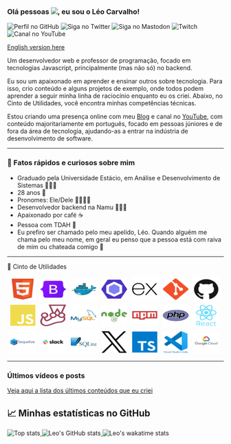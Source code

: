 ### Olá pessoas <img src="https://raw.githubusercontent.com/MartinHeinz/MartinHeinz/master/wave.gif" width="30px">, eu sou o Léo Carvalho!

![Perfil no GitHub](https://img.shields.io/github/followers/carvalholeo?style=for-the-badge&logo=github&logoColor=white)
![Siga no Twitter](https://img.shields.io/twitter/follow/_carvalho_leo?style=for-the-badge&logo=x&logoColor=white)
![Siga no Mastodon](https://img.shields.io/mastodon/follow/109525667964736745?domain=https%3A%2F%2Fbolha.us&style=for-the-badge&logo=mastodon&logoColor=white)
![Twitch](https://img.shields.io/twitch/status/carvalho_leo?style=for-the-badge&logo=twitch&logoColor=white)
![Canal no YouTube](https://img.shields.io/youtube/channel/subscribers/UC8c7IUMpnczt9pmsHlXYxXw?style=for-the-badge&logo=youtube&logoColor=white)

[English version here](README.md)

Um desenvolvedor web e professor de programação, focado em tecnologias Javascript, principalmente (mas não só) no backend.

Eu sou um apaixonado em aprender e ensinar outros sobre tecnologia. Para isso, crio conteúdo e alguns projetos de exemplo, onde todos podem aprender a seguir minha linha de raciocínio enquanto eu os criei. Abaixo, no Cinto de Utilidades, você encontra minhas competências técnicas.

Estou criando uma presença online com meu [Blog](https://leocarvalho.dev/) e canal no [YouTube](https://www.youtube.com/channel/UC8c7IUMpnczt9pmsHlXYxXw), com conteúdo majoritariamente em português, focado em pessoas júniores e de fora da área de tecnologia, ajudando-as a entrar na indústria de desenvolvimento de software.

---

### 📰 Fatos rápidos e curiosos sobre mim

- Graduado pela Universidade Estácio, em Análise e Desenvolvimento de Sistemas 🧑🏽‍🎓
- 28 anos 🎂
- Pronomes: Ele/Dele 🙆🏽‍♂️🌈
- Desenvolvedor backend na Namu 🧑🏽‍🏫
- Apaixonado por café ☕
- Pessoa com TDAH 🤔
- Eu prefiro ser chamado pelo meu apelido, Léo. Quando alguém me chama pelo meu nome, em geral eu penso que a pessoa está com raiva de mim ou chateada comigo 🥺

---

🧰 Cinto de Utilidades

<div style="display: flex; flex-wrap: wrap; width: 100%;">
  <img src="https://raw.githubusercontent.com/devicons/devicon/master/icons/html5/html5-original.svg" alt="HTML" style="display: inline-block; height: 50px; margin: 0.20em; padding: 0.2em; width: 60px;" />
  <img src="https://raw.githubusercontent.com/devicons/devicon/master/icons/bootstrap/bootstrap-original.svg" alt="Bootstrap Framework" style="display: inline-block; height: 50px; margin: 0.20em; padding: 0.2em; width: 60px;" />
  <img src="https://raw.githubusercontent.com/devicons/devicon/master/icons/docker/docker-original.svg" alt="Docker" style="display: inline-block; height: 50px; margin: 0.20em; padding: 0.2em; width: 60px;" />
  <img src="https://raw.githubusercontent.com/devicons/devicon/master/icons/eslint/eslint-original.svg" alt="ESLint" style="display: inline-block; height: 50px; margin: 0.20em; padding: 0.2em; width: 60px;" />
  <img src="https://raw.githubusercontent.com/devicons/devicon/master/icons/express/express-original.svg" alt="Express.JS" style="display: inline-block; height: 50px; margin: 0.20em; padding: 0.2em; width: 60px; background-color: #ffffff;" />
  <img src="https://raw.githubusercontent.com/devicons/devicon/master/icons/git/git-original.svg" alt="Git" style="display: inline-block; height: 50px; margin: 0.20em; padding: 0.2em; width: 60px;" />
  <img src="https://raw.githubusercontent.com/devicons/devicon/master/icons/github/github-original.svg" alt="GitHub" style="display: inline-block; height: 50px; margin: 0.20em; padding: 0.2em; width: 60px; background-color: #ffffff;" />
  <img src="https://raw.githubusercontent.com/devicons/devicon/master/icons/javascript/javascript-plain.svg" alt="JavaScript" style="display: inline-block; height: 50px; margin: 0.20em; padding: 0.2em; width: 60px;" />
  <img src="https://raw.githubusercontent.com/devicons/devicon/master/icons/jest/jest-plain.svg" alt="Jest" style="display: inline-block; height: 50px; margin: 0.20em; padding: 0.2em; width: 60px;" />
  <img src="https://raw.githubusercontent.com/devicons/devicon/master/icons/mysql/mysql-original-wordmark.svg" alt="MySQL" style="display: inline-block; height: 50px; margin: 0.20em; padding: 0.2em; width: 60px;" />
  <img src="https://raw.githubusercontent.com/devicons/devicon/master/icons/nodejs/nodejs-plain-wordmark.svg" alt="Node.JS" style="display: inline-block; height: 50px; margin: 0.20em; padding: 0.2em; width: 60px;" />
  <img src="https://raw.githubusercontent.com/devicons/devicon/master/icons/npm/npm-original-wordmark.svg" alt="NPM (Node Package Manager)" style="display: inline-block; height: 50px; margin: 0.20em; padding: 0.2em; width: 60px;" />
  <img src="https://raw.githubusercontent.com/devicons/devicon/master/icons/php/php-original.svg" alt="PHP" style="display: inline-block; height: 50px; margin: 0.20em; padding: 0.2em; width: 60px;" />
  <img src="https://raw.githubusercontent.com/devicons/devicon/master/icons/react/react-original-wordmark.svg" alt="React Framework" style="display: inline-block; height: 50px; margin: 0.20em; padding: 0.2em; width: 60px;" />
  <img src="https://raw.githubusercontent.com/devicons/devicon/master/icons/sequelize/sequelize-original-wordmark.svg" alt="Sequelize ORM" style="display: inline-block; height: 50px; margin: 0.20em; padding: 0.2em; width: 60px; background-color: #ffffff;" />
  <img src="https://raw.githubusercontent.com/devicons/devicon/master/icons/slack/slack-original-wordmark.svg" alt="Slack" style="display: inline-block; height: 50px; margin: 0.20em; padding: 0.2em; width: 60px; background-color: #ffffff;" />
  <img src="https://raw.githubusercontent.com/devicons/devicon/master/icons/sqlite/sqlite-original-wordmark.svg" alt="SQLite" style="display: inline-block; height: 50px; margin: 0.20em; padding: 0.2em; width: 60px; background-color: #ffffff;" />
  <img src="https://raw.githubusercontent.com/devicons/devicon/master/icons/twitter/twitter-original.svg" alt="Twitter" style="display: inline-block; height: 50px; margin: 0.20em; padding: 0.2em; width: 60px;" />
  <img src="https://raw.githubusercontent.com/devicons/devicon/master/icons/typescript/typescript-original.svg" alt="TypeScript" style="display: inline-block; height: 50px; margin: 0.20em; padding: 0.2em; width: 60px;" />
  <img src="https://raw.githubusercontent.com/devicons/devicon/master/icons/vscode/vscode-original-wordmark.svg" alt="Visual Studio Code" style="display: inline-block; height: 50px; margin: 0.20em; padding: 0.2em; width: 60px;" />
  <img src="https://raw.githubusercontent.com/devicons/devicon/master/icons/googlecloud/googlecloud-original-wordmark.svg" alt="Google Cloud Platform" style="display: inline-block; height: 50px; margin: 0.20em; padding: 0.2em; width: 60px;" />
</div>

---

### Últimos vídeos e posts

[Veja aqui a lista dos últimos conteúdos que eu criei](README.md#media)

## &#x1f4c8; Minhas estatísticas no GitHub

<div>
<a href="https://github.com/anuraghazra/github-readme-stats">
  <img src="https://github-readme-stats.vercel.app/api/top-langs/?username=carvalholeo&theme=radical&layout=compact&langs_count=7" alt="Top stats" style="align: center; display: inline-block; height: 11em;"/>
</a>
<a href="https://github.com/anuraghazra/github-readme-stats">
  <img src="https://github-readme-stats.vercel.app/api?username=carvalholeo&theme=radical&count_private=true&include_all_commits=true" alt="Leo's GitHub stats" style="align: center; display: inline-block; height: 11em;" />
</a>
<a href="https://github.com/anuraghazra/github-readme-stats">
  <img src="https://github-readme-stats.vercel.app/api/wakatime?username=carvalholeo" alt="Leo's wakatime stats" style="align: center; display: inline-block; height: 11em;" />
</a>
</div>
